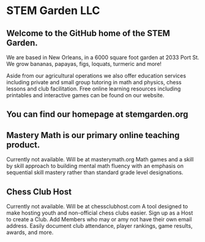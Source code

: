 # STEM Garden LLC

## Welcome to the GitHub home of the STEM Garden.

We are based in New Orleans, in a 6000 square foot garden at 2033 Port St.
We grow bananas, papayas, figs, loquats, turmeric and more!

Aside from our agricultural operations we also offer education services including
private and small group tutoring in math and physics, chess lessons and club facilitation. 
Free online learning resources including printables and interactive games can be found on our website.

## You can find our homepage at stemgarden.org

## Mastery Math is our primary online teaching product.

Currently not available.
Will be at masterymath.org
Math games and a skill by skill approach to building mental math fluency with an emphasis on sequential skill mastery rather than standard grade level designations. 

## Chess Club Host

Currently not available.
Will be at chessclubhost.com
A tool designed to make hosting youth and non-official chess clubs easier. Sign up as a Host to create a Club. Add Members who may or amy not have their own email address. Easily document club attendance, player rankings, game results, awards, and more.

